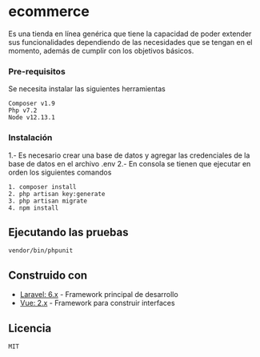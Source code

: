 # ecommerce

Es una tienda en línea genérica que tiene la capacidad de poder extender sus funcionalidades dependiendo de las necesidades que se tengan en el momento, además de cumplir con los objetivos básicos.

### Pre-requisitos

Se necesita instalar las siguientes herramientas

```
Composer v1.9
Php v7.2
Node v12.13.1
```

### Instalación 

1.- Es necesario crear una base de datos y agregar las credenciales de la base de datos en el archivo .env
2.- En consola se tienen que ejecutar en orden los siguientes comandos

```
1. composer install
2. php artisan key:generate
3. php artisan migrate
4. npm install
```

## Ejecutando las pruebas

```
vendor/bin/phpunit
```


## Construido con 

* [Laravel: 6.x](https://laravel.com/docs/6.x) - Framework principal de desarrollo
* [Vue: 2.x](https://vuejs.org/) - Framework para construir interfaces


## Licencia

```
MIT
```
